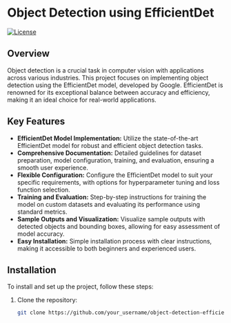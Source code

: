 # Object Detection using EfficientDet

[![License](https://img.shields.io/badge/license-MIT-blue.svg)](LICENSE)

## Overview

Object detection is a crucial task in computer vision with applications across various industries. This project focuses on implementing object detection using the EfficientDet model, developed by Google. EfficientDet is renowned for its exceptional balance between accuracy and efficiency, making it an ideal choice for real-world applications.

## Key Features

- **EfficientDet Model Implementation:** Utilize the state-of-the-art EfficientDet model for robust and efficient object detection tasks.
- **Comprehensive Documentation:** Detailed guidelines for dataset preparation, model configuration, training, and evaluation, ensuring a smooth user experience.
- **Flexible Configuration:** Configure the EfficientDet model to suit your specific requirements, with options for hyperparameter tuning and loss function selection.
- **Training and Evaluation:** Step-by-step instructions for training the model on custom datasets and evaluating its performance using standard metrics.
- **Sample Outputs and Visualization:** Visualize sample outputs with detected objects and bounding boxes, allowing for easy assessment of model accuracy.
- **Easy Installation:** Simple installation process with clear instructions, making it accessible to both beginners and experienced users.

## Installation

To install and set up the project, follow these steps:

1. Clone the repository:
   ```bash
   git clone https://github.com/your_username/object-detection-efficientdet.git
